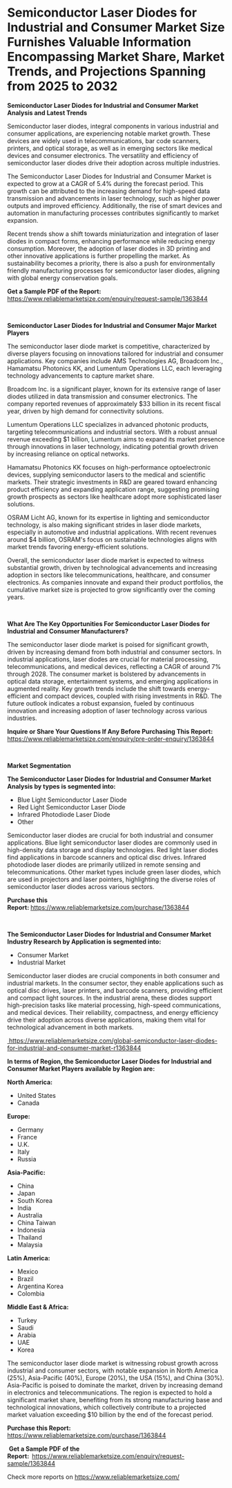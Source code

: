 <p><h1>Semiconductor Laser Diodes for Industrial and Consumer Market Size Furnishes Valuable Information Encompassing Market Share, Market Trends, and Projections Spanning from 2025 to 2032</h1></p><p><strong>Semiconductor Laser Diodes for Industrial and Consumer Market Analysis and Latest Trends</strong></p>
<p><p>Semiconductor laser diodes, integral components in various industrial and consumer applications, are experiencing notable market growth. These devices are widely used in telecommunications, bar code scanners, printers, and optical storage, as well as in emerging sectors like medical devices and consumer electronics. The versatility and efficiency of semiconductor laser diodes drive their adoption across multiple industries.</p><p>The Semiconductor Laser Diodes for Industrial and Consumer Market is expected to grow at a CAGR of 5.4% during the forecast period. This growth can be attributed to the increasing demand for high-speed data transmission and advancements in laser technology, such as higher power outputs and improved efficiency. Additionally, the rise of smart devices and automation in manufacturing processes contributes significantly to market expansion.</p><p>Recent trends show a shift towards miniaturization and integration of laser diodes in compact forms, enhancing performance while reducing energy consumption. Moreover, the adoption of laser diodes in 3D printing and other innovative applications is further propelling the market. As sustainability becomes a priority, there is also a push for environmentally friendly manufacturing processes for semiconductor laser diodes, aligning with global energy conservation goals.</p></p>
<p><strong>Get a Sample PDF of the Report:&nbsp;</strong> <a href="https://www.reliablemarketsize.com/enquiry/request-sample/1363844?utm_campaign=1932&utm_medium=2&utm_source=Github&utm_content=ia&utm_term=07042025&utm_id=semiconductor-laser-diodes-for-industrial-and-consumer">https://www.reliablemarketsize.com/enquiry/request-sample/1363844</a></p>
<p>&nbsp;</p>
<p><strong>Semiconductor Laser Diodes for Industrial and Consumer Major Market Players</strong></p>
<p><p>The semiconductor laser diode market is competitive, characterized by diverse players focusing on innovations tailored for industrial and consumer applications. Key companies include AMS Technologies AG, Broadcom Inc., Hamamatsu Photonics KK, and Lumentum Operations LLC, each leveraging technology advancements to capture market share.</p><p>Broadcom Inc. is a significant player, known for its extensive range of laser diodes utilized in data transmission and consumer electronics. The company reported revenues of approximately $33 billion in its recent fiscal year, driven by high demand for connectivity solutions.</p><p>Lumentum Operations LLC specializes in advanced photonic products, targeting telecommunications and industrial sectors. With a robust annual revenue exceeding $1 billion, Lumentum aims to expand its market presence through innovations in laser technology, indicating potential growth driven by increasing reliance on optical networks.</p><p>Hamamatsu Photonics KK focuses on high-performance optoelectronic devices, supplying semiconductor lasers to the medical and scientific markets. Their strategic investments in R&D are geared toward enhancing product efficiency and expanding application range, suggesting promising growth prospects as sectors like healthcare adopt more sophisticated laser solutions.</p><p>OSRAM Licht AG, known for its expertise in lighting and semiconductor technology, is also making significant strides in laser diode markets, especially in automotive and industrial applications. With recent revenues around $4 billion, OSRAM's focus on sustainable technologies aligns with market trends favoring energy-efficient solutions.</p><p>Overall, the semiconductor laser diode market is expected to witness substantial growth, driven by technological advancements and increasing adoption in sectors like telecommunications, healthcare, and consumer electronics. As companies innovate and expand their product portfolios, the cumulative market size is projected to grow significantly over the coming years.</p></p>
<p>&nbsp;</p>
<p><strong>What Are The Key Opportunities For Semiconductor Laser Diodes for Industrial and Consumer Manufacturers?</strong></p>
<p><p>The semiconductor laser diode market is poised for significant growth, driven by increasing demand from both industrial and consumer sectors. In industrial applications, laser diodes are crucial for material processing, telecommunications, and medical devices, reflecting a CAGR of around 7% through 2028. The consumer market is bolstered by advancements in optical data storage, entertainment systems, and emerging applications in augmented reality. Key growth trends include the shift towards energy-efficient and compact devices, coupled with rising investments in R&D. The future outlook indicates a robust expansion, fueled by continuous innovation and increasing adoption of laser technology across various industries.</p></p>
<p><strong>Inquire or Share Your Questions If Any Before Purchasing This Report:</strong> <a href="https://www.reliablemarketsize.com/enquiry/pre-order-enquiry/1363844?utm_campaign=1932&utm_medium=2&utm_source=Github&utm_content=ia&utm_term=07042025&utm_id=semiconductor-laser-diodes-for-industrial-and-consumer">https://www.reliablemarketsize.com/enquiry/pre-order-enquiry/1363844</a></p>
<p>&nbsp;</p>
<p><strong>Market Segmentation</strong></p>
<p><strong>The Semiconductor Laser Diodes for Industrial and Consumer Market Analysis by types is segmented into:</strong></p>
<p><ul><li>Blue Light Semiconductor Laser Diode</li><li>Red Light Semiconductor Laser Diode</li><li>Infrared Photodiode Laser Diode</li><li>Other</li></ul></p>
<p><p>Semiconductor laser diodes are crucial for both industrial and consumer applications. Blue light semiconductor laser diodes are commonly used in high-density data storage and display technologies. Red light laser diodes find applications in barcode scanners and optical disc drives. Infrared photodiode laser diodes are primarily utilized in remote sensing and telecommunications. Other market types include green laser diodes, which are used in projectors and laser pointers, highlighting the diverse roles of semiconductor laser diodes across various sectors.</p></p>
<p><strong>Purchase this Report:&nbsp;</strong><a href="https://www.reliablemarketsize.com/purchase/1363844?utm_campaign=1932&utm_medium=2&utm_source=Github&utm_content=ia&utm_term=07042025&utm_id=semiconductor-laser-diodes-for-industrial-and-consumer">https://www.reliablemarketsize.com/purchase/1363844</a></p>
<p>&nbsp;</p>
<p><strong>The Semiconductor Laser Diodes for Industrial and Consumer Market Industry Research by Application is segmented into:</strong></p>
<p><ul><li>Consumer Market</li><li>Industrial Market</li></ul></p>
<p><p>Semiconductor laser diodes are crucial components in both consumer and industrial markets. In the consumer sector, they enable applications such as optical disc drives, laser printers, and barcode scanners, providing efficient and compact light sources. In the industrial arena, these diodes support high-precision tasks like material processing, high-speed communications, and medical devices. Their reliability, compactness, and energy efficiency drive their adoption across diverse applications, making them vital for technological advancement in both markets.</p></p>
<p><a href="https://www.reliablemarketsize.com/global-semiconductor-laser-diodes-for-industrial-and-consumer-market-r1363844?utm_campaign=1932&utm_medium=2&utm_source=Github&utm_content=ia&utm_term=07042025&utm_id=semiconductor-laser-diodes-for-industrial-and-consumer">&nbsp;https://www.reliablemarketsize.com/global-semiconductor-laser-diodes-for-industrial-and-consumer-market-r1363844</a></p>
<p><strong>In terms of Region, the Semiconductor Laser Diodes for Industrial and Consumer Market Players available by Region are:</strong></p>
<p>
    <p> <strong> North America: </strong>
        <ul>
            <li>United States</li>
            <li>Canada</li>
        </ul>
        </p> 
    <p> <strong> Europe: </strong>
        <ul>
            <li>Germany</li>
            <li>France</li>
            <li>U.K.</li>
            <li>Italy</li>
            <li>Russia</li>
        </ul>
        </p> 
    <p> <strong> Asia-Pacific: </strong>
        <ul>
            <li>China</li>
            <li>Japan</li>
            <li>South Korea</li>
            <li>India</li>
            <li>Australia</li>
            <li>China Taiwan</li>
            <li>Indonesia</li>
            <li>Thailand</li>
            <li>Malaysia</li>
        </ul>
        </p> 
    <p> <strong> Latin America: </strong>
        <ul>
            <li>Mexico</li>
            <li>Brazil</li>
            <li>Argentina Korea</li>
            <li>Colombia</li>
        </ul>
        </p> 
    <p> <strong> Middle East & Africa: </strong>
        <ul>
            <li>Turkey</li>
            <li>Saudi</li>
            <li>Arabia</li>
            <li>UAE</li>
            <li>Korea</li>
        </ul>
    </p>
    </p>
<p><p>The semiconductor laser diode market is witnessing robust growth across industrial and consumer sectors, with notable expansion in North America (25%), Asia-Pacific (40%), Europe (20%), the USA (15%), and China (30%). Asia-Pacific is poised to dominate the market, driven by increasing demand in electronics and telecommunications. The region is expected to hold a significant market share, benefiting from its strong manufacturing base and technological innovations, which collectively contribute to a projected market valuation exceeding $10 billion by the end of the forecast period.</p></p>
<p><strong>Purchase this Report: </strong><a href="https://www.reliablemarketsize.com/purchase/1363844?utm_campaign=1932&utm_medium=2&utm_source=Github&utm_content=ia&utm_term=07042025&utm_id=semiconductor-laser-diodes-for-industrial-and-consumer">https://www.reliablemarketsize.com/purchase/1363844</a></p>
<p>&nbsp;<strong>Get a Sample PDF of the Report:&nbsp;&nbsp;</strong><a href="https://www.reliablemarketsize.com/enquiry/request-sample/1363844?utm_campaign=1932&utm_medium=2&utm_source=Github&utm_content=ia&utm_term=07042025&utm_id=semiconductor-laser-diodes-for-industrial-and-consumer">https://www.reliablemarketsize.com/enquiry/request-sample/1363844</a></p>
<p><strong></strong></p>
<p>Check more reports on <a href="https://www.reliablemarketsize.com/?utm_campaign=1932&utm_medium=2&utm_source=Github&utm_content=ia&utm_term=07042025&utm_id=semiconductor-laser-diodes-for-industrial-and-consumer">https://www.reliablemarketsize.com/</a></p>
